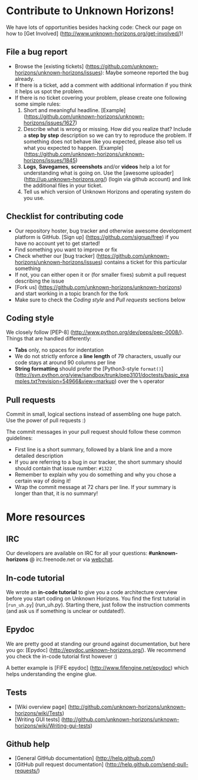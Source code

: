 Contribute to Unknown Horizons!
===============================

We have lots of opportunities besides hacking code:
Check our page on how to [Get Involved] (http://www.unknown-horizons.org/get-involved/)!

File a bug report
---------------------
* Browse the [existing tickets] (https://github.com/unknown-horizons/unknown-horizons/issues):
  Maybe someone reported the bug already.
* If there is a ticket, add a comment with additional information if you think it helps us spot the problem.
* If there is no ticket covering your problem, please create one following some simple rules:
    1. Short and meaningful headline. [Example] (https://github.com/unknown-horizons/unknown-horizons/issues/1627)
    2. Describe what is wrong or missing. How did you realize that?
       Include a **step by step** description so we can try to reproduce the problem.
       If something does not behave like you expected, please also tell us what you expected to happen.
       [Example] (https://github.com/unknown-horizons/unknown-horizons/issues/1845)
    3. **Logs**, **Savegames**, **screenshots** and/or **videos** help a lot for understanding what is going on.
       Use the [awesome uploader] (http://up.unknown-horizons.org/) (login via github account)
       and link the additional files in your ticket.
    4. Tell us which version of Unknown Horizons and operating system do you use.

Checklist for contributing code
-------------------------------
* Our repository hoster, bug tracker and otherwise awesome development platform is GitHub.
  [Sign up] (https://github.com/signup/free) if you have no account yet to get started!
* Find something you want to improve or fix
* Check whether our [bug tracker] (https://github.com/unknown-horizons/unknown-horizons/issues)
  contains a ticket for this particular something
* If not, you can either open it or (for smaller fixes) submit a pull request describing the issue
* [Fork us] (https://github.com/unknown-horizons/unknown-horizons) and start working in a topic branch for the fork
* Make sure to check the *Coding style* and *Pull requests* sections below

Coding style
------------
We closely follow [PEP-8] (http://www.python.org/dev/peps/pep-0008/).
Things that are handled differently:
* **Tabs** only, no spaces for indentation
* We do not strictly enforce a **line length** of 79 characters, usually our code stays at around 90 columns per line
* **String formatting** should prefer the [Python3-style `format()`]
  (http://svn.python.org/view/sandbox/trunk/pep3101/doctests/basic_examples.txt?revision=54966&view=markup)
  over the `%` operator

Pull requests
-------------
Commit in small, logical sections instead of assembling one huge patch. Use the power of pull requests :)

The commit messages in your pull request should follow these common guidelines:
* First line is a short summary, followed by a blank line and a more detailed description
* If you are referring to a bug in our tracker, the short summary should should contain that issue number: `#1322`
* Remember to explain why you do something and why you chose a certain way of doing it!
* Wrap the commit message at 72 chars per line. If your summary is longer than that, it is no summary!


More resources
==============

IRC
---
Our developers are available on IRC for all your questions:
**#unknown-horizons** @ irc.freenode.net
or via [webchat](http://www.unknown-horizons.org/support/irc/).

In-code tutorial
----------------
We wrote an **in-code tutorial** to give you a code architecture overview before you start coding on Unknown Horizons.
You find the first tutorial in [`run_uh.py`] (run_uh.py).
Starting there, just follow the instruction comments (and ask us if something is unclear or outdated!).

Epydoc
------
We are pretty good at standing our ground against documentation, but here you go:
[Epydoc] (http://epydoc.unknown-horizons.org/).
We recommend you check the in-code tutorial first however :)

A better example is [FIFE epydoc] (http://www.fifengine.net/epydoc) which helps understanding the engine glue.

Tests
-----
* [Wiki overview page] (http://github.com/unknown-horizons/unknown-horizons/wiki/Tests)
* [Writing GUI tests] (http://github.com/unknown-horizons/unknown-horizons/wiki/Writing-gui-tests)

Github help
-----------
* [General GitHub documentation] (http://help.github.com/)
* [GitHub pull request documentation] (http://help.github.com/send-pull-requests/)

